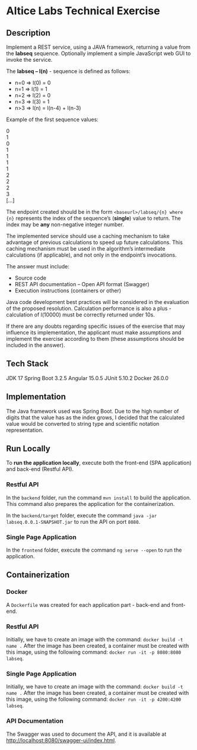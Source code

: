# Altice Labs Technical Exercise

## Description

Implement a REST service, using a JAVA framework, returning a value from the **labseq** sequence.
Optionally implement a simple JavaScript web GUI to invoke the service.

The **labseq – l(n)** - sequence is defined as follows:

- n=0 => l(0) = 0
- n=1 => l(1) = 1
- n=2 => l(2) = 0
- n=3 => l(3) = 1
- n>3 => l(n) = l(n-4) + l(n-3)

Example of the first sequence values:

0<br>
1<br>
0<br>
1<br>
1<br>
1<br>
1<br>
2<br>
2<br>
2<br>
3<br>
[…]

The endpoint created should be in the form `<baseurl>/labseq/{n} where {n}` represents the index of the sequence’s (**single**) value to return. The index may be **any** non-negative integer number.

The implemented service should use a caching mechanism to take advantage of previous calculations to speed up future calculations. This caching mechanism must be used in the algorithm’s intermediate calculations (if applicable), and not only in the endpoint’s invocations.

The answer must include:
- Source code
- REST API documentation – Open API format (Swagger)
- Execution instructions (containers or other)

Java code development best practices will be considered in the evaluation of the proposed resolution. Calculation performance is also a plus - calculation of l(10000) must be correctly returned under 10s.

If there are any doubts regarding specific issues of the exercise that may influence its implementation, the applicant must make assumptions and implement the exercise according to them (these assumptions should be included in the answer).

## Tech Stack

JDK 17
Spring Boot 3.2.5
Angular 15.0.5
JUnit 5.10.2
Docker 26.0.0

## Implementation

The Java framework used was Spring Boot.
Due to the high number of digits that the value has as the index grows, I decided that the calculated value would be converted to string type and scientific notation representation.

## Run Locally

To **run the application locally**, execute both the front-end (SPA application) and back-end (Restful API).

### Restful API

In the `backend` folder, run the command `mvn install` to build the application.
This command also prepares the application for the containerization.

In the `backend/target` folder, execute the command `java -jar labseq.0.0.1-SNAPSHOT.jar` to run the API on port `8080`.

### Single Page Application

In the `frontend` folder, execute the command `ng serve --open` to run the application.

## Containerization

### Docker

A `Dockerfile` was created for each application part - back-end and front-end. 

### Restful API

Initially, we have to create an image with the command: `docker build -t name .`
After the image has been created, a container must be created with this image, using the following command: `docker run -it -p 8080:8080 labseq`.

### Single Page Application

Initially, we have to create an image with the command: `docker build -t name .`
After the image has been created, a container must be created with this image, using the following command: `docker run -it -p 4200:4200 labseq`.

### API Documentation

The Swagger was used to document the API, and it is available at [http://localhost:8080/swagger-ui/index.html](http://localhost:8080/swagger-ui/index.html).
